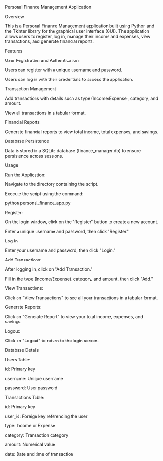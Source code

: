 Personal Finance Management Application

Overview

This is a Personal Finance Management application built using Python and the Tkinter library for the graphical user interface (GUI). The application allows users to register, log in, manage their income and expenses, view transactions, and generate financial reports.

Features

User Registration and Authentication

Users can register with a unique username and password.

Users can log in with their credentials to access the application.

Transaction Management

Add transactions with details such as type (Income/Expense), category, and amount.

View all transactions in a tabular format.

Financial Reports

Generate financial reports to view total income, total expenses, and savings.

Database Persistence

Data is stored in a SQLite database (finance_manager.db) to ensure persistence across sessions.

Usage

Run the Application:

Navigate to the directory containing the script.

Execute the script using the command:

python personal_finance_app.py

Register:

On the login window, click on the "Register" button to create a new account.

Enter a unique username and password, then click "Register."

Log In:

Enter your username and password, then click "Login."

Add Transactions:

After logging in, click on "Add Transaction."

Fill in the type (Income/Expense), category, and amount, then click "Add."

View Transactions:

Click on "View Transactions" to see all your transactions in a tabular format.

Generate Reports:

Click on "Generate Report" to view your total income, expenses, and savings.

Logout:

Click on "Logout" to return to the login screen.

Database Details

Users Table:

id: Primary key

username: Unique username

password: User password

Transactions Table:

id: Primary key

user_id: Foreign key referencing the user

type: Income or Expense

category: Transaction category

amount: Numerical value

date: Date and time of transaction
